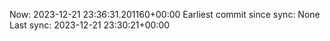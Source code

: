 Now: 2023-12-21 23:36:31.201160+00:00 Earliest commit since sync: None Last sync: 2023-12-21 23:30:21+00:00
